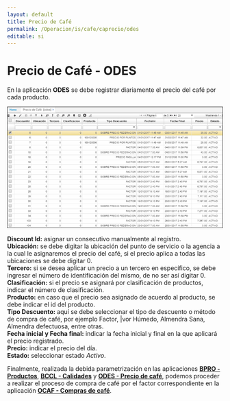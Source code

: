 ```yaml
---
layout: default
title: Precio de Café
permalink: /Operacion/is/cafe/caprecio/odes  
editable: si
---
```


# Precio de Café - ODES

En la aplicación **ODES** se debe registrar diariamente el precio del café por cada producto.  

![](odes1.png)

**Discount Id:** asignar un consecutivo manualmente al registro.  
**Ubicación:** se debe digitar la ubicación del punto de servicio o la agencia a la cual le asignaremos el precio del café, si el precio aplica a todas las ubicaciones se debe digitar 0.  
**Tercero:** si se desea aplicar un precio a un tercero en específico, se debe ingresar el número de identificación del mismo, de no ser así digitar 0.  
**Clasificación:** si el precio se asignará por clasificación de productos, indicar el número de clasificación.  
**Producto:** en caso que el precio sea asignado de acuerdo al producto, se debe indicar el id del producto.  
**Tipo Descuento:** aquí se debe seleccionar el tipo de descuento o método de compra de café, por ejemplo Factor, |vor Húmedo, Almendra Sana, Almendra defectuosa, entre otras.  
**Fecha inicial y Fecha final:** indicar la fecha inicial y final en la que aplicará el precio registrado.  
**Precio:** indicar el precio del día.  
**Estado:** seleccionar estado _Activo_.  

Finalmente, realizada la debida parametrización en las aplicaciones [**BPRO - Productos**](http://docs.oasiscom.com/Operacion/common/bprodu/bpro#parametrización-proceso-compra-de-café), [**BCCL - Calidades**](http://docs.oasiscom.com/Operacion/common/bcomer/bccl) y [**ODES - Precio de café**](http://docs.oasiscom.com/Operacion/scm/compras/oprecio/odes), podemos proceder a realizar el proceso de compra de café por el factor correspondiente en la aplicación [**OCAF - Compras de café**](http://docs.oasiscom.com/Operacion/is/cafe/cafactura/ocaf#compra-de-café-por-factor).  

